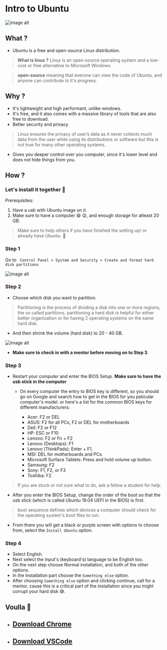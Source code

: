 # Intro to Ubuntu

![image alt](https://assets.ubuntu.com/v1/8dd99b80-ubuntu-logo14.png)

## What ?

- Ubuntu is a free and open-source Linux distribution.
> **What is linux ?**
> Linux is an open-source operating system and a low-cost or free alternative to Microsoft Windows

> **open-source** meaning that everone can view the code of Ubuntu, and anyone can contribute to it's progress.

## Why ?

- It's lightweight and high performant, unlike windows.
- It's free, and it also comes with a massive library of tools that are also free to download.
- Better security and privacy
> Linux ensures the privacy of user’s data as it never collects much data from the user while using its distributions or software but this is not true for many other operating systems.
- Gives you deeper control over you computer, since it's lower level and does not hide things from you. 


## How ?


### Let's install it together :tada: 

Prerequisites:

1) Have a usb with Ubuntu image on it.
2) Make sure to have a computer :laughing: :stuck_out_tongue_winking_eye:, and enough storage for atleast 20 GB.
> Make sure to help others if you have finished the setting up/ or already have Ubuntu. :pray: 




### Step 1
Go to ` Control Panel > System and Security > Create and format hard disk partitions`

![image alt](https://i.imgur.com/OUhvP5T.gif)

### Step 2

- Choose which disk you want to partition.
> Partitioning is the process of dividing a disk into one or more regions, the so called partitions. partitioning a hard disk is helpful for either better organization or for having 2 operating systems on the same hard disk. 

- And then shrink the volume (hard disk) to 20 - 40 GB.

![image alt](https://i.imgur.com/L0daELC.gif)

- **Make sure to check in with a mentor before moving on to Step 3**.
### Step 3

- Restart your computer and enter the BIOS Setup. **Make sure to have the usb stick in the computer**
     - On every computer the entry to BIOS key is different, so you should go on Google and search how to get in the BIOS for you paticular computer's model. or here's a list for the common BIOS keys for different manufacturers:
  
        - Acer: F2 or DEL
        - ASUS: F2 for all PCs, F2 or DEL for motherboards
        - Dell: F2 or F12
        - HP: ESC or F10
        - Lenovo: F2 or Fn + F2
        - Lenovo (Desktops): F1
        - Lenovo (ThinkPads): Enter + F1.
        - MSI: DEL for motherboards and PCs
        - Microsoft Surface Tablets: Press and hold volume up button.
        - Samsung: F2
        - Sony: F1, F2, or F3
        - Toshiba: F2

> If you are stuck or not sure what to do, ask a fellow a student for help.

- After you enter the BIOS Setup, change the order of the boot so that the usb stick (which is called Ubuntu 19.04 UEFI in the BIOS) is first.
> boot sequence defines which devices a computer should check for the operating system's boot files to run.

- From there you will get a black or purple screen with options to choose from, select the `Install Ubuntu` option.

### Step 4

- Select English.
- Next select the input's (keyboard's) language to be English too.
- On the next step choose Normal installation, and both of the other options.
- In the installation part choose the `Something else` option.
- After choosing `Something else` option and clicking continue, call for a mentor. cause this is a critical part of the installation since you might corrupt your hard disk :sweat_smile:.

## Voulla :tada: 



- ## [Download Chrome](https://www.google.com/chrome/?platform=linux)

- ## [Download VSCode](https://code.visualstudio.com/download)
